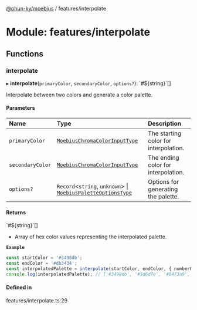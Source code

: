 [@phun-ky/moebius](../README.md) / features/interpolate

# Module: features/interpolate

## Functions

### interpolate

▸ **interpolate**(`primaryColor`, `secondaryColor`, `options?`): \`#${string}\`[]

Interpolate between two colors and generate a color palette.

#### Parameters

| Name | Type | Description |
| :------ | :------ | :------ |
| `primaryColor` | [`MoebiusChromaColorInputType`](types.md#moebiuschromacolorinputtype) | The starting color for interpolation. |
| `secondaryColor` | [`MoebiusChromaColorInputType`](types.md#moebiuschromacolorinputtype) | The ending color for interpolation. |
| `options?` | `Record`<`string`, `unknown`\> \| [`MoebiusPaletteOptionsType`](types.md#moebiuspaletteoptionstype) | Options for generating the palette. |

#### Returns

\`#${string}\`[]

- Array of hex color values representing the interpolated palette.

**`Example`**

```ts
const startColor = '#3498db';
const endColor = '#db3434';
const interpolatedPalette = interpolate(startColor, endColor, { numberOfColors: 5 });
console.log(interpolatedPalette); // ['#3498db', '#5d6d7e', '#8473a9', '#ad7a95', '#db3434']
```

#### Defined in

features/interpolate.ts:29
